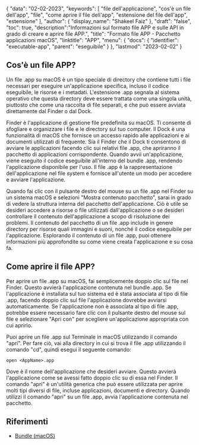 {
"data": "02-02-2023",
  "keywords": [
"file dell'applicazione",
"cos'è un file dell'app",
"file",
"come aprire il file dell'app",
"estensione del file dell'app",
"estensione"
],
  "author": {
"display_name": "Shakeel Faiz"
},
"draft": "false",
"toc": true,
  "description":"Informazioni sul formato file APP e sulle API in grado di creare e aprire file APP.",
"title": "Formato file APP - Pacchetto applicazioni macOS",
"linktitle": "APP",
  "menu": {
    "docs": {
      "identifier": "executable-app",
"parent": "eseguibile"
}
},
"lastmod": "2023-02-02"
}

## Cos'è un file APP?

Un file .app su macOS è un tipo speciale di directory che contiene tutti i file necessari per eseguire un'applicazione specifica, incluso il codice eseguibile, le risorse e i metadati. L'estensione .app segnala al sistema operativo che questa directory deve essere trattata come una singola unità, piuttosto che come una raccolta di file separati, e che può essere avviata direttamente dal Finder o dal Dock.

Finder è l'applicazione di gestione file predefinita su macOS. Ti consente di sfogliare e organizzare i file e le directory sul tuo computer. Il Dock è una funzionalità di macOS che fornisce un accesso rapido alle applicazioni e ai documenti utilizzati di frequente. Sia il Finder che il Dock ti consentono di avviare le applicazioni facendo clic sui relativi file .app, che apriranno il pacchetto di applicazioni corrispondente. Quando avvii un'applicazione, viene eseguito il codice eseguibile all'interno del bundle .app, rendendo l'applicazione disponibile per l'uso. Il file .app è la rappresentazione dell'applicazione nel file system e fornisce all'utente un modo per accedere e avviare l'applicazione.

Quando fai clic con il pulsante destro del mouse su un file .app nel Finder su un sistema macOS e selezioni "Mostra contenuto pacchetto", sarai in grado di vedere la struttura interna del pacchetto dell'applicazione. Ciò è utile se desideri accedere a risorse o file utilizzati dall'applicazione o se desideri controllare il contenuto dell'applicazione a scopo di risoluzione dei problemi. Il contenuto del pacchetto di un file .app include in genere directory per risorse quali immagini e suoni, nonché il codice eseguibile per l'applicazione. Esplorando il contenuto di un file .app, puoi ottenere informazioni più approfondite su come viene creata l'applicazione e su cosa fa.

## Come aprire il file APP?

Per aprire un file .app su macOS, fai semplicemente doppio clic sul file nel Finder. Questo avvierà l'applicazione contenuta nel bundle .app. Se l'applicazione è installata sul tuo sistema ed è stata associata al tipo di file .app, facendo doppio clic sul file l'applicazione dovrebbe avviarsi automaticamente. Se l'applicazione non è associata al tipo di file .app, potrebbe essere necessario fare clic con il pulsante destro del mouse sul file e selezionare "Apri con" per scegliere un'applicazione appropriata con cui aprirlo.

Puoi aprire un file .app sul Terminale in macOS utilizzando il comando "apri". Per fare ciò, vai alla directory in cui si trova il file .app utilizzando il comando "cd", quindi esegui il seguente comando:

```
open <AppName>.app 
```

Dove<AppName> è il nome dell'applicazione che desideri avviare. Questo avvierà l'applicazione come se avessi fatto doppio clic su di essa nel Finder. Il comando "apri" è un'utilità generica che può essere utilizzata per aprire molti tipi diversi di file, incluse applicazioni, documenti e directory. Quando utilizzi il comando "apri" su un file .app, avvia l'applicazione contenuta nel pacchetto.

## Riferimenti
* [Bundle (macOS)](https://en.wikipedia.org/wiki/Bundle_(macOS))
